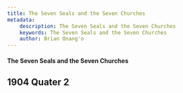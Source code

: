 ```yaml
---
title: The Seven Seals and the Seven Churches
metadata:
    description: The Seven Seals and the Seven Churches
    keywords: The Seven Seals and the Seven Churches
    author: Brian Onang'o
---
```


#### The Seven Seals and the Seven Churches

## 1904 Quater 2
